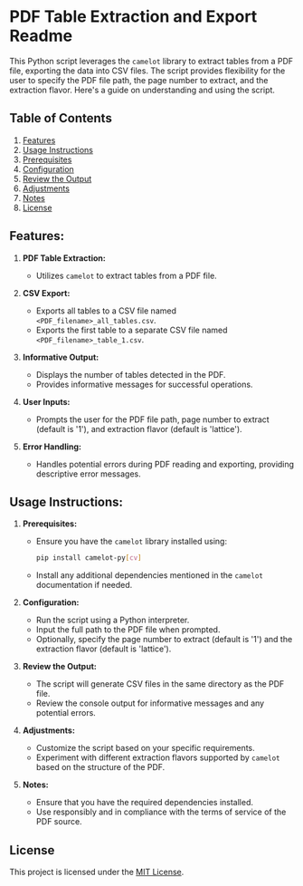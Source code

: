 # PDF Table Extraction and Export Readme

This Python script leverages the `camelot` library to extract tables from a PDF file, exporting the data into CSV files. The script provides flexibility for the user to specify the PDF file path, the page number to extract, and the extraction flavor. Here's a guide on understanding and using the script.

## Table of Contents
1. [Features](#features)
2. [Usage Instructions](#usage-instructions)
3. [Prerequisites](#prerequisites)
4. [Configuration](#configuration)
5. [Review the Output](#review-the-output)
6. [Adjustments](#adjustments)
7. [Notes](#notes)
8. [License](#license)

## Features:

1. **PDF Table Extraction:**
   - Utilizes `camelot` to extract tables from a PDF file.

2. **CSV Export:**
   - Exports all tables to a CSV file named `<PDF_filename>_all_tables.csv`.
   - Exports the first table to a separate CSV file named `<PDF_filename>_table_1.csv`.

3. **Informative Output:**
   - Displays the number of tables detected in the PDF.
   - Provides informative messages for successful operations.

4. **User Inputs:**
   - Prompts the user for the PDF file path, page number to extract (default is '1'), and extraction flavor (default is 'lattice').

5. **Error Handling:**
   - Handles potential errors during PDF reading and exporting, providing descriptive error messages.

## Usage Instructions:

1. **Prerequisites:**
   - Ensure you have the `camelot` library installed using:
     ```bash
     pip install camelot-py[cv]
     ```
   - Install any additional dependencies mentioned in the `camelot` documentation if needed.

2. **Configuration:**
   - Run the script using a Python interpreter.
   - Input the full path to the PDF file when prompted.
   - Optionally, specify the page number to extract (default is '1') and the extraction flavor (default is 'lattice').

3. **Review the Output:**
   - The script will generate CSV files in the same directory as the PDF file.
   - Review the console output for informative messages and any potential errors.

4. **Adjustments:**
   - Customize the script based on your specific requirements.
   - Experiment with different extraction flavors supported by `camelot` based on the structure of the PDF.

5. **Notes:**
   - Ensure that you have the required dependencies installed.
   - Use responsibly and in compliance with the terms of service of the PDF source.

## License
This project is licensed under the [MIT License](LICENSE).
